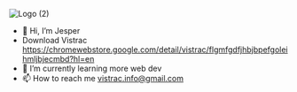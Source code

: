 
![Logo (2)](https://github.com/jhamalainen0/jhamalainen0/assets/153898686/a1427485-e6e2-4767-944a-ffdf7cf21c3e)


- 👋 Hi, I’m Jesper
- Download Vistrac https://chromewebstore.google.com/detail/vistrac/flgmfgdfjhbjbpefgoleihmljbjecmbd?hl=en
- 🌱 I’m currently learning more web dev
- 📫 How to reach me vistrac.info@gmail.com
